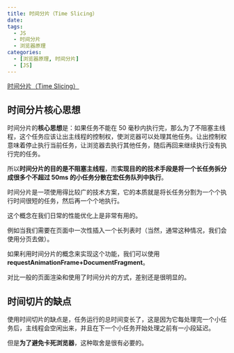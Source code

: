 ```yaml
---
title: 时间分片（Time Slicing）
date:
tags:
  - JS
  - 时间分片
  - 浏览器原理
categories:
  - [浏览器原理, 时间分片]
  - [JS]
---
```


[时间分片（Time Slicing）](https://blog.csdn.net/liuyifeng0000/article/details/104785042/)

## 时间分片核心思想

时间分片的**核心思想**是：如果任务不能在 50 毫秒内执行完，那么为了不阻塞主线程，这个任务应该让出主线程的控制权，使浏览器可以处理其他任务。让出控制权意味着停止执行当前任务，让浏览器去执行其他任务，随后再回来继续执行没有执行完的任务。

所以**时间分片的目的是不阻塞主线程**，而**实现目的的技术手段是将一个长任务拆分成很多个不超过 50ms 的小任务分散在宏任务队列中执行**。

时间分片是一项使用得比较广的技术方案，它的本质就是将长任务分割为一个个执行时间很短的任务，然后再一个个地执行。

这个概念在我们日常的性能优化上是非常有用的。

例如当我们需要在页面中一次性插入一个长列表时（当然，通常这种情况，我们会使用分页去做）。

如果利用时间分片的概念来实现这个功能，我们可以使用 **requestAnimationFrame+DocumentFragment**。

对比一般的页面渲染和使用了时间分片的方式，差别还是很明显的。

## 时间切片的缺点

使用时间切片的缺点是，任务运行的总时间变长了，这是因为它每处理完一个小任务后，主线程会空闲出来，并且在下一个小任务开始处理之前有一小段延迟。

但是**为了避免卡死浏览器**，这种取舍是很有必要的。
